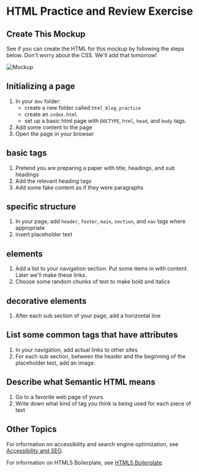 # HTML Practice and Review Exercise

## Create This Mockup
See if you can create the HTML for this mockup by following the steps below. Don't worry about the CSS. We'll add that tomorrow!

![Mockup](https://i.imgur.com/VWjFZnC.png)

## Initializing a page
1. In your `dev` folder:
    - create a new folder called `html_blog_practice`
    - create an `index.html`
    - set up a basic html page with `DOCTYPE`, `html`, `head`, and `body` tags.
1. Add some content to the page
1. Open the page in your browser

## basic tags
1. Pretend you are preparing a paper with title, headings, and sub headings
1. Add the relevant heading tags
1. Add some fake content as if they were paragraphs

## specific structure
1. In your page, add `header`, `footer`, `main`, `section`, and `nav` tags where appropriate
1. insert placeholder text

## elements
1. Add a list to your navigation section.  Put some items in with content. Later we'll make these links.
1. Choose some random chunks of text to make bold and italics

## decorative elements
1. After each sub section of your page, add a horizontal line

## List some common tags that have attributes
1. In your navigation, add actual links to other sites
1. For each sub section, between the header and the beginning of the placeholder text, add an image.

## Describe what Semantic HTML means
1. Go to a favorite web page of yours
1. Write down what kind of tag you think is being used for each piece of text

## Other Topics

For information on accessibility and search engine optimization, see [Accessibility and SEO](https://github.com/ATL-WDI-Curriculum/atl-wdi-10/blob/master/instructor_notes/unit_01/html/accessibility-and-seo.md).

For information on HTML5 Boilerplate, see [HTML5 Boilerplate](https://github.com/ATL-WDI-Curriculum/atl-wdi-10/blob/master/instructor_notes/unit_01/html/html5-boilerplate.md).
